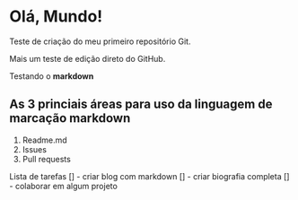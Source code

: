 # Olá, Mundo!
 Teste de criação do meu primeiro repositório Git.
 
 Mais um teste de edição direto do GitHub.
 
 Testando o **markdown**
 
 ## As 3 princiais áreas para uso da linguagem de marcação markdown
 
 1. Readme.md
 2. Issues
 3. Pull requests

 Lista de tarefas 
 [] - criar blog com markdown
 [] - criar biografia completa
 [] - colaborar em algum projeto
